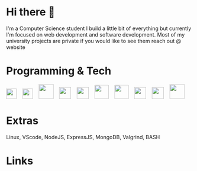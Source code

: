 # Hi there 👋
I'm a Computer Science student I build a little bit of everything but currently I'm focused on web development and software development.
Most of my university projects are private if you would like to see them reach out @ website

# Programming & Tech
<p>
  <img src="https://upload.wikimedia.org/wikipedia/commons/6/6a/JavaScript-logo.png" height="28">
  &nbsp;&nbsp;
  <img src="https://cdn-icons-png.flaticon.com/512/732/732212.png" height="28">
  &nbsp;&nbsp;
  <img src="https://cdn.freebiesupply.com/logos/large/2x/css3-logo-png-transparent.png" height="40">
  &nbsp;&nbsp;
  <img src="https://cdn.freebiesupply.com/logos/large/2x/nodejs-icon-logo-png-transparent.png" height="32">
  &nbsp;&nbsp;
  <img src="https://upload.wikimedia.org/wikipedia/commons/thumb/c/c3/Python-logo-notext.svg/1869px-Python-logo-notext.svg.png" height="32">
  &nbsp;&nbsp;
  <img src="https://cdn-icons-png.flaticon.com/512/226/226777.png" height="38">
  &nbsp;&nbsp;
  <img src="https://cdn.icon-icons.com/icons2/2107/PNG/512/file_type_vscode_icon_130084.png" height="38">
  &nbsp;&nbsp;
  <img src="https://upload.wikimedia.org/wikipedia/commons/1/19/C_Logo.png" height="32">
  &nbsp;&nbsp;
  <img src="https://upload.wikimedia.org/wikipedia/commons/thumb/1/18/ISO_C%2B%2B_Logo.svg/1822px-ISO_C%2B%2B_Logo.svg.png" height="32">
  &nbsp;&nbsp;
  <img src="https://cdn.freebiesupply.com/logos/large/2x/linux-tux-2-logo-png-transparent.png" height="40">
</p>









# Extras

Linux, VScode, NodeJS, ExpressJS, MongoDB, Valgrind, BASH

# Links
